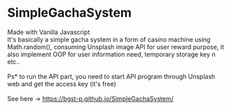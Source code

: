 # SimpleGachaSystem

Made with Vanilla Javascript <br>
It's basically a simple gacha system in a form of casino machine using Math.random(), consuming Unsplash image API for user reward purpose, it also implement OOP for user information need, temporary storage key n etc.. <br><br>
Ps* to run the API part, you need to start API program through Unsplash web and get the access key (it's free)
<br><br>
See here -> https://bgst-p.github.io/SimpleGachaSystem/

